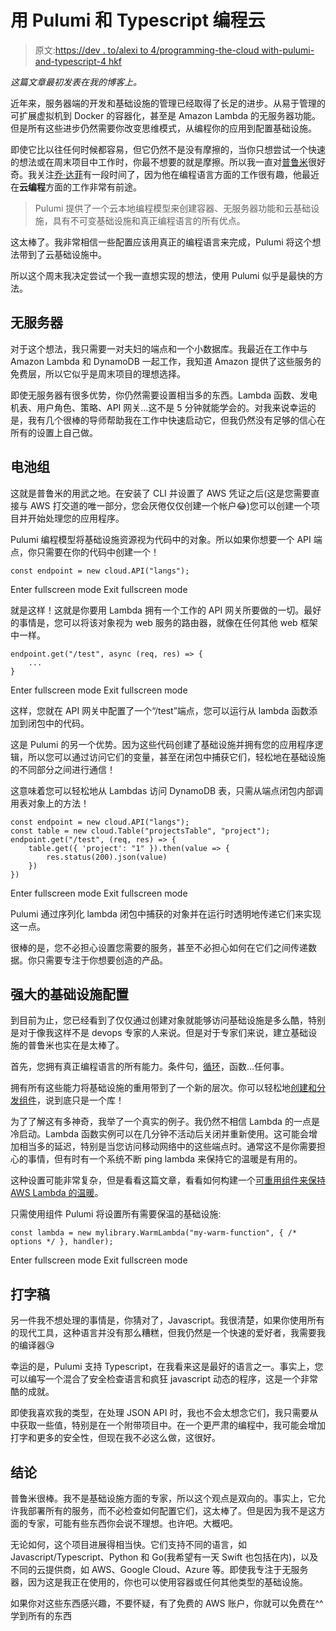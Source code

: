 # 用 Pulumi 和 Typescript 编程云

> 原文:[https://dev . to/alexi to 4/programming-the-cloud with-pulumi-and-typescript-4 hkf](https://dev.to/alexito4/programming-the-cloud-with-pulumi-and-typescript-4hkf)

*这篇文章最初发表在我的博客上。*

近年来，服务器端的开发和基础设施的管理已经取得了长足的进步。从易于管理的可扩展虚拟机到 Docker 的容器化，甚至是 Amazon Lambda 的无服务器功能。但是所有这些进步仍然需要你改变思维模式，从编程你的应用到配置基础设施。

即使它比以往任何时候都容易，但它仍然不是没有摩擦的，当你只想尝试一个快速的想法或在周末项目中工作时，你最不想要的就是摩擦。所以我一直对[普鲁米](https://www.pulumi.com)很好奇。我关注[乔·达菲](https://twitter.com/funcOfJoe)有一段时间了，因为他在编程语言方面的工作很有趣，他最近在**云编程**方面的工作非常有前途。

> Pulumi 提供了一个云本地编程模型来创建容器、无服务器功能和云基础设施，具有不可变基础设施和真正编程语言的所有优点。

这太棒了。我非常相信一些配置应该用真正的编程语言来完成，Pulumi 将这个想法带到了云基础设施中。

所以这个周末我决定尝试一个我一直想实现的想法，使用 Pulumi 似乎是最快的方法。

## 无服务器

对于这个想法，我只需要一对夫妇的端点和一个小数据库。我最近在工作中与 Amazon Lambda 和 DynamoDB 一起工作，我知道 Amazon 提供了这些服务的免费层，所以它似乎是周末项目的理想选择。

即使无服务器有很多优势，你仍然需要设置相当多的东西。Lambda 函数、发电机表、用户角色、策略、API 网关...这不是 5 分钟就能学会的。对我来说幸运的是，我有几个很棒的导师帮助我在工作中快速启动它，但我仍然没有足够的信心在所有的设置上自己做。

## 电池组

这就是普鲁米的用武之地。在安装了 CLI 并设置了 AWS 凭证之后(这是您需要直接与 AWS 打交道的唯一部分，您会厌倦仅仅创建一个帐户😂)您可以创建一个项目并开始处理您的应用程序。

Pulumi 编程模型将基础设施资源视为代码中的对象。所以如果你想要一个 API 端点，你只需要在你的代码中创建一个！

```
const endpoint = new cloud.API("langs"); 
```

Enter fullscreen mode Exit fullscreen mode

就是这样！这就是你要用 Lambda 拥有一个工作的 API 网关所要做的一切。最好的事情是，您可以将该对象视为 web 服务的路由器，就像在任何其他 web 框架中一样。

```
endpoint.get("/test", async (req, res) => {
    ...
} 
```

Enter fullscreen mode Exit fullscreen mode

这样，您就在 API 网关中配置了一个“/test”端点，您可以运行从 lambda 函数添加到闭包中的代码。

这是 Pulumi 的另一个优势。因为这些代码创建了基础设施并拥有您的应用程序逻辑，所以您可以通过访问它们的变量，甚至在闭包中捕获它们，轻松地在基础设施的不同部分之间进行通信！

这意味着您可以轻松地从 Lambdas 访问 DynamoDB 表，只需从端点闭包内部调用表对象上的方法！

```
const endpoint = new cloud.API("langs");
const table = new cloud.Table("projectsTable", "project");
endpoint.get("/test", (req, res) => {
    table.get({ 'project': "1" }).then(value => {
        res.status(200).json(value)
    })
}) 
```

Enter fullscreen mode Exit fullscreen mode

Pulumi 通过序列化 lambda 闭包中捕获的对象并在运行时透明地传递它们来实现这一点。

很棒的是，您不必担心设置您需要的服务，甚至不必担心如何在它们之间传递数据。你只需要专注于你想要创造的产品。

## 强大的基础设施配置

到目前为止，您已经看到了仅仅通过创建对象就能够访问基础设施是多么酷，特别是对于像我这样不是 devops 专家的人来说。但是对于专家们来说，建立基础设施的普鲁米也实在是太棒了。

首先，您拥有真正编程语言的所有能力。条件句，[循环](http://blog.pulumi.com/program-the-cloud-with-12-pulumi-pearls#pearl-1)，函数...任何事。

拥有所有这些能力将基础设施的重用带到了一个新的层次。你可以轻松地[创建和分发组件](http://blog.pulumi.com/program-the-cloud-with-12-pulumi-pearls#pearl-2)，说到底只是一个库！

为了了解这有多神奇，我举了一个真实的例子。我仍然不相信 Lambda 的一点是冷启动。Lambda 函数实例可以在几分钟不活动后关闭并重新使用。这可能会增加相当多的延迟，特别是当您访问移动网络中的这些端点时。通常这不是你需要担心的事情，但有时有一个系统不断 ping lambda 来保持它的温暖是有用的。

这种设置可能非常复杂，但是看看这篇文章，看看如何构建一个[可重用组件来保持 AWS Lambda 的温暖](https://mikhail.io/2018/08/aws-lambda-warmer-as-pulumi-component/)。

只需使用组件 Pulumi 将设置所有需要保温的基础设施:

```
const lambda = new mylibrary.WarmLambda("my-warm-function", { /* options */ }, handler); 
```

Enter fullscreen mode Exit fullscreen mode

## 打字稿

另一件我不想处理的事情是，你猜对了，Javascript。我很清楚，如果你使用所有的现代工具，这种语言并没有那么糟糕，但我仍然是一个快速的爱好者，我需要我的编译器😘

幸运的是，Pulumi 支持 Typescript，在我看来这是最好的语言之一。事实上，您可以编写一个混合了安全检查语言和疯狂 javascript 动态的程序，这是一个非常酷的成就。

即使我喜欢我的类型，在处理 JSON API 时，我也不会太想念它们，我只需要从中获取一些值，特别是在一个附带项目中。在一个更严肃的编程中，我可能会增加打字和更多的安全性，但现在我不必这么做，这很好。

## 结论

普鲁米很棒。我不是基础设施方面的专家，所以这个观点是双向的。事实上，它允许我部署所有的服务，而不必检查如何配置它们，这太棒了。但是因为我不是这方面的专家，可能有些东西你会说不理想。也许吧。大概吧。

无论如何，这个项目进展得相当快。它们支持不同的语言，如 Javascript/Typescript、Python 和 Go(我希望有一天 Swift 也包括在内)，以及不同的云提供商，如 AWS、Google Cloud、Azure 等。即使我专注于无服务器，因为这是我正在使用的，你也可以使用容器或任何其他类型的基础设施。

如果你对这些东西感兴趣，不要怀疑，有了免费的 AWS 账户，你就可以免费在^^学到所有的东西